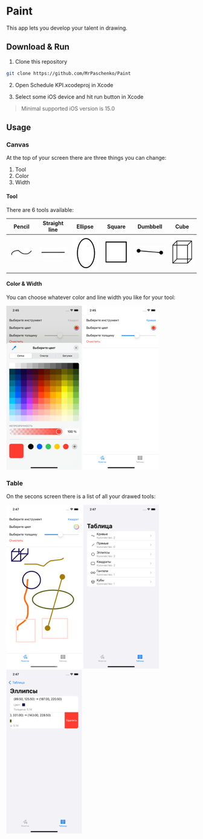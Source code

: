 # Paint

This app lets you develop your talent in drawing.

## Download & Run

1. Clone this repository

```bash
git clone https://github.com/MrPaschenko/Paint
```

2. Open Schedule KPI.xcodeproj in Xcode

3. Select some iOS device and hit run button in Xcode

> Minimal supported iOS version is 15.0

## Usage

### Canvas

At the top of your screen there are three things you can change:

1. Tool
2. Color
3. Width

#### Tool

There are 6 tools available:

| Pencil | Straight line | Ellipse | Square | Dumbbell | Cube |
| ------------- | ------------- | ------------- | ------------- | ------------- | ------------- |
| <img src="https://github.com/MrPaschenko/Paint/blob/main/Screens/Tools/1.png" alt="Pencil screen" width="100"/> | <img src="https://github.com/MrPaschenko/Paint/blob/main/Screens/Tools/2.png" alt="Straight line screen" width="100"/> | <img src="https://github.com/MrPaschenko/Paint/blob/main/Screens/Tools/3.png" alt="Ellipse screen" width="100"/> | <img src="https://github.com/MrPaschenko/Paint/blob/main/Screens/Tools/4.png" alt="Square screen" width="100"/> | <img src="https://github.com/MrPaschenko/Paint/blob/main/Screens/Tools/5.png" alt="Dumbbell screen" width="100"/> | <img src="https://github.com/MrPaschenko/Paint/blob/main/Screens/Tools/6.png" alt="Cube screen" width="100"/> |

#### Color & Width

You can choose whatever color and line width you like for your tool:

<img src="https://github.com/MrPaschenko/Paint/blob/main/Screens/2.png" alt="Colorpicker screen" width="200"/> <img src="https://github.com/MrPaschenko/Paint/blob/main/Screens/1.png" alt="Line width screen" width="200"/>

### Table

On the secons screen there is a list of all your drawed tools:

<img src="https://github.com/MrPaschenko/Paint/blob/main/Screens/3.png" alt="Drawed tools screen" width="200"/> <img src="https://github.com/MrPaschenko/Paint/blob/main/Screens/4.png" alt="Tools list screen" width="200"/> <img src="https://github.com/MrPaschenko/Paint/blob/main/Screens/5.png" alt="Edit list screen" width="200"/>
